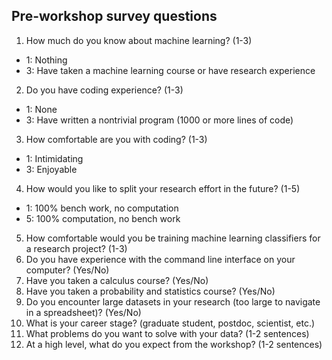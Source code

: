 ## Pre-workshop survey questions

1. How much do you know about machine learning? (1-3)
  - 1: Nothing
  - 3: Have taken a machine learning course or have research experience
2. Do you have coding experience? (1-3)
  - 1: None
  - 3: Have written a nontrivial program (1000 or more lines of code)
3. How comfortable are you with coding? (1-3)
  - 1: Intimidating
  - 3: Enjoyable
4. How would you like to split your research effort in the future? (1-5)
  - 1: 100% bench work, no computation
  - 5: 100% computation, no bench work
5. How comfortable would you be training machine learning classifiers for a research project? (1-3)
6. Do you have experience with the command line interface on your computer? (Yes/No)
7. Have you taken a calculus course? (Yes/No)
8. Have you taken a probability and statistics course? (Yes/No)
9. Do you encounter large datasets in your research (too large to navigate in a spreadsheet)? (Yes/No)
10. What is your career stage? (graduate student, postdoc, scientist, etc.)
11. What problems do you want to solve with your data? (1-2 sentences)
12. At a high level, what do you expect from the workshop? (1-2 sentences)
